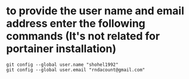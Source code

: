 # to provide the user name and email address enter the following commands (It's not related for portainer installation)
```
git config --global user.name "shohel1992"
git config --global user.email "rndacount@gmail.com"
```
